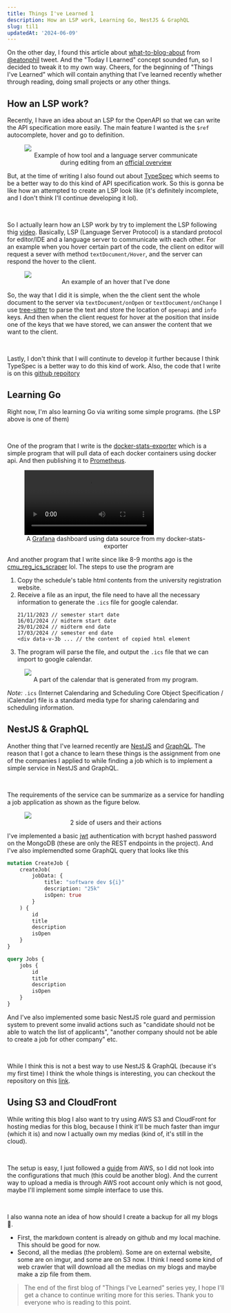 ```yaml
---
title: Things I've Learned 1
description: How an LSP work, Learning Go, NestJS & GraphQL
slug: til1
updatedAt: '2024-06-09'
---
```

On the other day, I found this article about [what-to-blog-about](https://simonwillison.net/2022/Nov/6/what-to-blog-about/)
from [@eatonphil](https://x.com/eatonphil) tweet. And the "Today I Learned" concept sounded fun,
so I decided to tweak it to my own way. Cheers, for the beginning of "Things I've Learned" which will
contain anything that I've learned recently whether through reading, doing small projects or any other 
things.

## How an LSP work?
Recently, I have an idea about an LSP for the OpenAPI so that we can write the API specification more easily.
The main feature I wanted is the `$ref` autocomplete, hover and go to definition.  

<figure>
<img src="https://microsoft.github.io/language-server-protocol/overviews/lsp/img/language-server-sequence.png" loading="lazy" />
<figcaption>
<center>Example of how tool and a language server 
communicate during editing from an
<a href="https://microsoft.github.io/language-server-protocol/overviews/lsp/overview/">official overview</a>
</center>
</figcaption>
</figure>

But, at the time of writing I also found out about [TypeSpec](https://typespec.io/) which seems to 
be a better way to do this kind of API specification work. So this is gonna be like how an attempted
to create an LSP look like (it's definitely incomplete, and I don't think I'll continue developing it lol).

<br>

So I actually learn how an LSP work by try to implement the LSP following thig 
[video](https://youtu.be/YsdlcQoHqPY?si=AG_tuk_loGFvwoaI). Basically, LSP 
(Language Server Protocol) is a standard protocol for editor/IDE and a language server to communicate
with each other. For an example when you hover certain part of the code, the client on editor will
request a sever with method `textDocument/Hover`, and the server can respond the hover to the client.

<figure>
<img src="https://deuykboxmuiw2.cloudfront.net/output.gif" loading="lazy" />
<figcaption>
<center>An example of an hover that I've done</center>
</figcaption>
</figure>

So, the way that I did it is simple, when the the client sent the whole document to the server via
`textDocument/onOpen` or `textDocument/onChange` I use [tree-sitter](https://github.com/tree-sitter/tree-sitter)
to parse the text and store the location of `openapi` and `info` keys. And then when the client 
request for hover at the position that inside one of the keys that we have stored, we can answer 
the content that we want to the client. 

<br>

Lastly, I don't think that I will continute to develop it further because I think TypeSpec is a 
better way to do this kind of work.
Also, the code that I write is on this [github repoitory](https://github.com/RiwEZ/open-api-lsp)

## Learning Go
Right now, I'm also learning Go via writing some simple programs. (the LSP above is one of them)

<br>

One of the program that I write is the [docker-stats-exporter](https://github.com/RiwEZ/docker-stats-exporter)
which is a simple program that will pull data of each docker containers using docker api.
And then publishing it to [Prometheus](https://prometheus.io/).

<figure>
<video controls="true">
<source src="https://deuykboxmuiw2.cloudfront.net/docker-stats.mp4" type="video/mp4">
</video>
<figcaption>
<center>A <a href="https://grafana.com/">Grafana</a> dashboard using data source from my docker-stats-exporter</center>
</figcaption>
</figure>

And another program that I write since like 8-9 months ago is the [cmu_reg_ics_scraper](https://github.com/RiwEZ/cmu_reg_ics_scraper)
lol. The steps to use the program are
1. Copy the schedule's table html contents from the university registration website.
2. Receive a file as an input, the file need to have all the necessary information to generate
the `.ics` file for google calendar.
    ```
    21/11/2023 // semester start date
    16/01/2024 // midterm start date
    29/01/2024 // midterm end date
    17/03/2024 // semester end date
    <div data-v-3b ... // the content of copied html element
    ```
3. The program will parse the file, and output the `.ics` file that we can import to google calendar.

<figure>
<img src="https://deuykboxmuiw2.cloudfront.net/calendar-cmu.png" loading="lazy" />
<figcaption>
<center>A part of the calendar that is generated from my program.</center>
</figcaption>
</figure>

*Note:* `.ics` (Internet Calendaring and Scheduling Core Object Specification / iCalendar) file 
is a standard media type for sharing calendaring and scheduling information.

## NestJS & GraphQL
Another thing that I've learned recently are [NestJS](https://nestjs.com/) and [GraphQL](https://graphql.org/).
The reason that I got a chance to learn these things is the assignment from one of the companies 
I applied to while finding a job which is to implement a simple service in NestJS and GraphQL.

<br>

The requirements of the service can be summarize as a service for handling a job application 
as shown as the figure below.

<figure>
<img src="https://deuykboxmuiw2.cloudfront.net/nestjs-graphql.png" loading="lazy" />
<figcaption>
<center>2 side of users and their actions</center>
</figcaption>
</figure>

I've implemented a basic [jwt](https://jwt.io/) authentication with bcrypt hashed password on
the MongoDB (these are only the REST endpoints in the project). And I've also implemendted some 
GraphQL query that looks like this
```graphql
mutation CreateJob {
    createJob(
        jobData: {
            title: "software dev ${i}"
            description: "25k"
            isOpen: true
        }
    ) {
        id
        title
        description
        isOpen
    }
}

query Jobs {
    jobs {
        id
        title
        description
        isOpen
    }
}
```
And I've also implemented some basic NestJS role guard and permission system 
to prevent some invalid actions such as "candidate should not be able to watch the list of applicants",
"another company should not be able to create a job for other company" etc.

<br>

While I think this is not a best way to use NestJS & GraphQL (because it's my first time)
I think the whole things is interesting, you can checkout the repository on this [link](https://github.com/RiwEZ/NestJS-JobApplication).

## Using S3 and CloudFront
While writing this blog I also want to try using AWS S3 and CloudFront for hosting medias for this
blog, because I think it'll be much faster than imgur (which it is) and now I actually own 
my medias (kind of, it's still in the cloud).

<br>

The setup is easy, I just followed a [guide](https://docs.aws.amazon.com/AmazonCloudFront/latest/DeveloperGuide/GettingStarted.SimpleDistribution.html)
from AWS, so I did not look into the configurations that much (this could be another blog). And the 
current way to upload a media is through AWS root account only which is not good, maybe I'll implement
some simple interface to use this.

<br>

I also wanna note an idea of how should I create a backup for all my blogs 🗿. 
- First, the markdown content is already on github and my local machine. This should be good for now.
- Second, all the medias (the problem). Some are on external website, some are on imgur, and some are 
on S3 now. I think I need some kind of web crawler that will download all the medias on my blogs
and maybe make a zip file from them.

> The end of the first blog of "Things I've Learned" series yey, I hope I'll get a chance to continue 
> writing more for this series. Thank you to everyone who is reading to this point.
